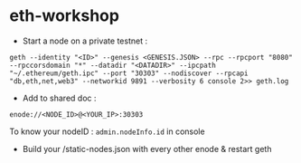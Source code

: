 # eth-workshop

* Start a node on a private testnet :

`geth --identity "<ID>" --genesis <GENESIS.JSON> --rpc --rpcport "8080" --rpccorsdomain "*" --datadir "<DATADIR>" --ipcpath "~/.ethereum/geth.ipc" --port "30303" --nodiscover --rpcapi "db,eth,net,web3" --networkid 9891 --verbosity 6 console 2>> geth.log`

* Add to shared doc :

`enode://<NODE_ID>@<YOUR_IP>:30303`

To know your nodeID : `admin.nodeInfo.id` in console

* Build your <DATADIR>/static-nodes.json with every other enode & restart geth